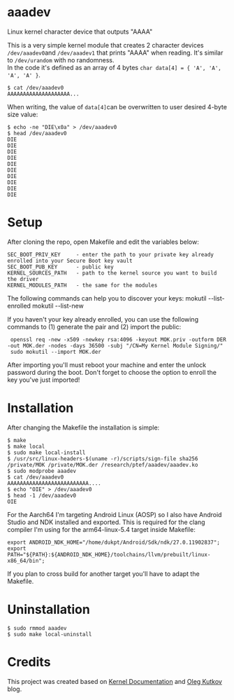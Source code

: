 # aaadev
Linux kernel character device that outputs "AAAA"

This is a very simple kernel module that creates 2 character devices `/dev/aaadev0`and `/dev/aaadev1` that prints "AAAA" when reading. It's similar to `/dev/urandom` with no randomness.   
In the code it's defined as an array of 4 bytes `char data[4] = { 'A', 'A', 'A', 'A' }`.   

    $ cat /dev/aaadev0
    AAAAAAAAAAAAAAAAAAAA...

When writing, the value of `data[4]`can be overwritten to user desired 4-byte size value:  

    $ echo -ne "DIE\x0a" > /dev/aaadev0
    $ head /dev/aaadev0 
    DIE
    DIE
    DIE
    DIE
    DIE
    DIE
    DIE
    DIE
    DIE
    DIE
  

# Setup
After cloning the repo, open Makefile and edit the variables below:

    SEC_BOOT_PRIV_KEY     - enter the path to your private key already enrolled into your Secure Boot key vault
    SEC_BOOT_PUB_KEY      - public key
    KERNEL_SOURCES_PATH   - path to the kernel source you want to build the driver
    KERNEL_MODULES_PATH   - the same for the modules


The following commands can help you to discover your keys:
    mokutil --list-enrolled
    mokutil --list-new

If you haven't your key already enrolled, you can use the following commands to (1) generate the pair and (2) import the public: 
 
     openssl req -new -x509 -newkey rsa:4096 -keyout MOK.priv -outform DER -out MOK.der -nodes -days 36500 -subj "/CN=My Kernel Module Signing/"
     sudo mokutil --import MOK.der

After importing you'll must reboot your machine and enter the unlock password during the boot. Don't forget to choose the option to enroll the key you've just imported!

# Installation
After changing the Makefile the installation is simple:   

    $ make
    $ make local
    $ sudo make local-install
    $ /usr/src/linux-headers-$(uname -r)/scripts/sign-file sha256 /private/MOK /private/MOK.der /research/ptef/aaadev/aaadev.ko
    $ sudo modprobe aaadev
    $ cat /dev/aaadev0
    AAAAAAAAAAAAAAAAAAAAAAAAAA....
    $ echo "OIE" > /dev/aaadev0
    $ head -1 /dev/aaadev0
    OIE

For the Aarch64 I'm targeting Android Linux (AOSP) so I also have Android Studio and NDK installed and exported. This is required for the clang compiler I'm using for the arm64-linux-5.4 target inside Makefile:

    export ANDROID_NDK_HOME="/home/dukpt/Android/Sdk/ndk/27.0.11902837";
    export PATH="${PATH}:${ANDROID_NDK_HOME}/toolchains/llvm/prebuilt/linux-x86_64/bin";

If you plan to cross build for another target you'll have to adapt the Makefile.

# Uninstallation

    $ sudo rmmod aaadev
    $ sudo make local-uninstall

# Credits
This project was created based on [Kernel Documentation](https://linux-kernel-labs.github.io/refs/heads/master/labs/device_drivers.html) and [Oleg Kutkov](https://olegkutkov.me/2018/03/14/simple-linux-character-device-driver/) blog.
